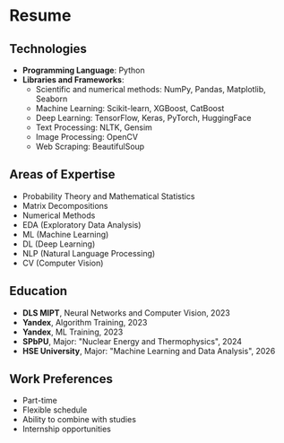 # Resume

## Technologies

- **Programming Language**: Python
- **Libraries and Frameworks**: 
  - Scientific and numerical methods: NumPy, Pandas, Matplotlib, Seaborn
  - Machine Learning: Scikit-learn, XGBoost, CatBoost
  - Deep Learning: TensorFlow, Keras, PyTorch, HuggingFace
  - Text Processing: NLTK, Gensim
  - Image Processing: OpenCV
  - Web Scraping: BeautifulSoup

## Areas of Expertise

- Probability Theory and Mathematical Statistics
- Matrix Decompositions
- Numerical Methods
- EDA (Exploratory Data Analysis)
- ML (Machine Learning)
- DL (Deep Learning)
- NLP (Natural Language Processing)
- CV (Computer Vision)

## Education

- **DLS MIPT**, Neural Networks and Computer Vision, 2023
- **Yandex**, Algorithm Training, 2023
- **Yandex**, ML Training, 2023
- **SPbPU**, Major: "Nuclear Energy and Thermophysics", 2024
- **HSE University**, Major: "Machine Learning and Data Analysis", 2026

## Work Preferences

- Part-time
- Flexible schedule
- Ability to combine with studies
- Internship opportunities
